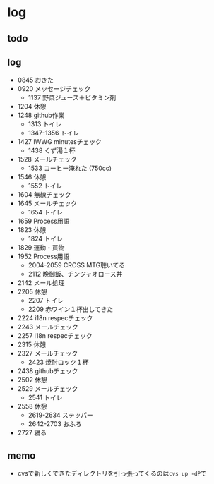 #  log

## todo


## log

- 0845 おきた
- 0920 メッセージチェック
  - 1137 野菜ジュース＋ビタミン剤
- 1204 休憩
- 1248 github作業
  - 1313 トイレ
  - 1347-1356 トイレ
- 1427 IWWG minutesチェック
  - 1438 くず湯１杯
- 1528 メールチェック
  - 1533 コーヒー淹れた (750cc)
- 1546 休憩
  - 1552 トイレ
- 1604 無線チェック
- 1645 メールチェック
  - 1654 トイレ
- 1659 Process用語
- 1823 休憩
  - 1824 トイレ
- 1829 運動・買物
- 1952 Process用語
  - 2004-2059 CROSS MTG聴いてる
  - 2112 晩御飯、チンジャオロース丼
- 2142 メール処理
- 2205 休憩
  - 2207 トイレ
  - 2209 赤ワイン１杯出してきた
- 2224 i18n respecチェック
- 2243 メールチェック
- 2257 i18n respecチェック
- 2315 休憩
- 2327 メールチェック
  - 2423 焼酎ロック１杯
- 2438 githubチェック
- 2502 休憩
- 2529 メールチェック
  - 2541 トイレ
- 2558 休憩
  - 2619-2634 ステッパー
  - 2642-2703 おふろ
- 2727 寝る



## memo

- cvsで新しくできたディレクトリを引っ張ってくるのは`cvs up -dP`で

